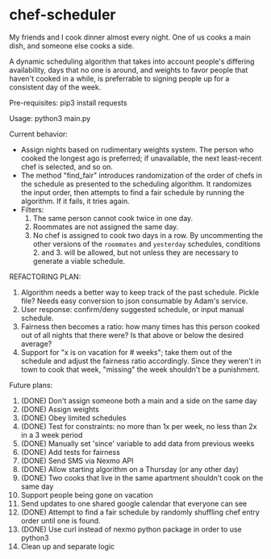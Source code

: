 # chef-scheduler

My friends and I cook dinner almost every night. One of us cooks a main dish, and someone else cooks a side. 

A dynamic scheduling algorithm that takes into account people's differing availability, days that no one is around, and weights to favor people that haven't cooked in a while, is preferrable to signing people up for a consistent day of the week.

Pre-requisites:
pip3 install requests

Usage:
python3 main.py

Current behavior:
- Assign nights based on rudimentary weights system. The person who cooked the longest ago is preferred; if unavailable, the next least-recent chef is selected, and so on.
- The method "find_fair" introduces randomization of the order of chefs in the schedule as presented to the scheduling algorithm. It randomizes the input order, then attempts to find a fair schedule by running the algorithm. If it fails, it tries again.
- Filters:
	1. The same person cannot cook twice in one day.
	2. Roommates are not assigned the same day.
	3. No chef is assigned to cook two days in a row.
By uncommenting the other versions of the `roommates` and `yesterday` schedules, conditions 2. and 3. will be allowed, but not unless they are necessary to generate a viable schedule.

REFACTORING PLAN:
1. Algorithm needs a better way to keep track of the past schedule.
	Pickle file? 
	Needs easy conversion to json consumable by Adam's service.
2. User response: confirm/deny suggested schedule, or input manual schedule.
3. Fairness then becomes a ratio: how many times has this person cooked out of all nights that there were? Is that above or below the desired average?
4. Support for "x is on vacation for # weeks"; take them out of the schedule and adjust the fairness ratio accordingly. Since they weren't in town to cook that week, "missing" the week shouldn't be a punishment.


Future plans:
1. (DONE) Don't assign someone both a main and a side on the same day
2. (DONE) Assign weights 
3. (DONE) Obey limited schedules
4. (DONE) Test for constraints: no more than 1x per week, no less than 2x in a 3 week period
5. (DONE) Manually set 'since' variable to add data from previous weeks
6. (DONE) Add tests for fairness
7. (DONE) Send SMS via Nexmo API
8. (DONE) Allow starting algorithm on a Thursday (or any other day)
9. (DONE) Two cooks that live in the same apartment shouldn’t cook on the same day
10. Support people being gone on vacation
11. Send updates to one shared google calendar that everyone can see
12. (DONE) Attempt to find a fair schedule by randomly shuffling chef entry order until one is found.
13. (DONE) Use curl instead of nexmo python package in order to use python3
14. Clean up and separate logic


